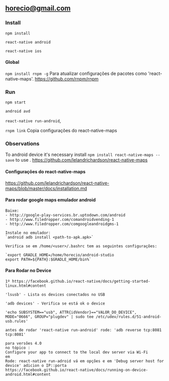## horecio@gmail.com

### Install

  `npm install`

  `react-native android`

  `react-native ios`

  #### Global

  `npm install rnpm -g` Para atualizar configurações de pacotes como 'react-native-maps'. https://github.com/rnpm/rnpm  

### Run

  `npm start`

  `android avd`

  `react-native run-android`,

  `rnpm link` Copia configurações do react-native-maps

### Observations

   To android device it's necessary install `npm install react-native-maps --save` to use <MapView></MapView>. https://github.com/lelandrichardson/react-native-maps

   #### Configurações do react-native-maps
   https://github.com/lelandrichardson/react-native-maps/blob/master/docs/installation.md

   #### Para rodar google maps emulador android
    Baixe:
    - http://google-play-services.br.uptodown.com/android
    - http://www.filedropper.com/comandroidvending-1
    - http://www.filedropper.com/comgoogleandroidgms-1

    Instale no emulador:
    `android adb install <path-to-apk.apk>`

    Verifica se em /home/<user>/.bashrc tem as seguintes configurações:

    `export GRADLE_HOME=/home/horecio/android-studio
    export PATH=${PATH}:$GRADLE_HOME/bin%`

  #### Para Rodar no Device

    1º https://facebook.github.io/react-native/docs/getting-started-linux.html#content

    'lsusb' - Lista os devices conectados no USB

    'adb devices' - Verifica se está ok o device

    'echo SUBSYSTEM=="usb", ATTR{idVendor}=="VALOR_DO_DEVICE", MODE="0666", GROUP="plugdev" | sudo tee /etc/udev/rules.d/51-android-usb.rules'

    antes de rodar 'react-native run-android' rode: 'adb reverse tcp:8081 tcp:8081'

    para versões 4.0
    no tópico :
    Configure your app to connect to the local dev server via Wi-Fi
    em
    Rode: react-native run-adroid vá em opções e em 'Debug server host for device' adicion o IP::porta
    https://facebook.github.io/react-native/docs/running-on-device-android.html#content
